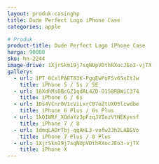 ```yaml
---
layout: produk-casinghp
title: Dude Perfect Logo iPhone Case
categories: apple

# Produk
product-title: Dude Perfect Logo iPhone Case
harga: 90000
sku: hn-2244
image-drive: 1XjrSkm19j7sqNUpVDthRXocJEo3-vjTX
gallery:
  - url: 1PT_0CxlPAET83K-PgqEwPoFSv6SxItJw
    title: iPhone 5 / 5s / SE
  - url: 16XdhMs0BcGZ1qdAL4ZD-O158RBWiC374
    title: iPhone 6 / 6s
  - url: 1Ds4VCnr0V1cViLxrC07oZtUXO5lcwdbe
    title: iPhone 6 Plus / 6s Plus
  - url: 1kQIWRf_XOdaYz3pFzqJVIozVtNEKyesf
    title: iPhone 7 / 8
  - url: 1dmqLADrTbj-qqAHL3-vofw2Jh2LABSVo
    title: iPhone 7 Plus / 8 Plus
  - url: 1XjrSkm19j7sqNUpVDthRXocJEo3-vjTX
    title: iPhone X
---
```

